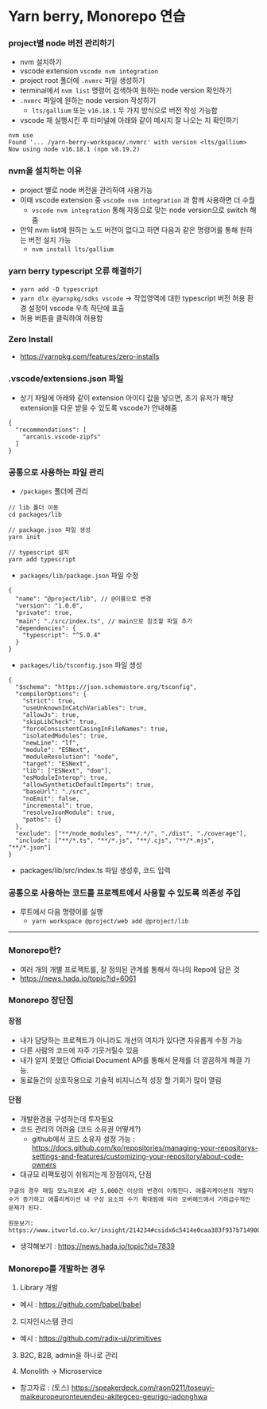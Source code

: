 # Yarn berry, Monorepo 연습

### project별 node 버전 관리하기

- nvm 설치하기
- vscode extension `vscode nvm integration`
- project root 폴더에 `.nvmrc` 파일 생성하기
- terminal에서 `nvm list` 명령어 검색하여 원하는 node version 확인하기
- `.nvmrc` 파일에 원하는 node version 작성하기
  - `lts/gallium` 또는 `v16.18.1` 두 가지 방식으로 버전 작성 가능함
- vscode 재 실행시킨 후 터미널에 아래와 같이 메시지 잘 나오는 지 확인하기

```
nvm use
Found '... /yarn-berry-workspace/.nvmrc' with version <lts/gallium>
Now using node v16.18.1 (npm v8.19.2)
```

### nvm을 설치하는 이유

- project 별로 node 버전을 관리하여 사용가능
- 이때 vscode extension 중 `vscode nvm integration` 과 함께 사용하면 더 수월
  - `vscode nvm integration` 통해 자동으로 맞는 node version으로 switch 해줌
- 만약 nvm list에 원하는 노드 버전이 없다고 하면 다음과 같은 명령어를 통해 원하는 버전 설치 가능
  - `nvm install lts/gallium`

### yarn berry typescript 오류 해결하기

- `yarn add -D typescript`
- `yarn dlx @yarnpkg/sdks vscode` -> 작업영역에 대한 typescript 버전 허용 환경 설정이 vscode 우측 하단에 표출
- 허용 버튼을 클릭하여 허용함

### Zero Install

- https://yarnpkg.com/features/zero-installs

### .vscode/extensions.json 파일

- 상기 파일에 아래와 같이 extension 아이디 값을 넣으면, 초기 유저가 해당 extension을 다운 받을 수 있도록 vscode가 안내해줌

```
{
  "recommendations": [
    "arcanis.vscode-zipfs"
  ]
}
```

### 공통으로 사용하는 파일 관리

- `/packages` 폴더에 관리

```
// lib 폴더 이동
cd packages/lib

// package.json 파일 생성
yarn init

// typescript 설치
yarn add typescript
```

- `packages/lib/package.json` 파일 수정

```
{
  "name": "@project/lib", // @이름으로 변경
  "version": "1.0.0",
  "private": true,
  "main": "./src/index.ts", // main으로 참조할 파일 추가
  "dependencies": {
    "typescript": "^5.0.4"
  }
}
```

- `packages/lib/tsconfig.json` 파일 생성

```
{
  "$schema": "https://json.schemastore.org/tsconfig",
  "compilerOptions": {
    "strict": true,
    "useUnknownInCatchVariables": true,
    "allowJs": true,
    "skipLibCheck": true,
    "forceConsistentCasingInFileNames": true,
    "isolatedModules": true,
    "newLine": "lf",
    "module": "ESNext",
    "moduleResolution": "node",
    "target": "ESNext",
    "lib": ["ESNext", "dom"],
    "esModuleInterop": true,
    "allowSyntheticDefaultImports": true,
    "baseUrl": "./src",
    "noEmit": false,
    "incremental": true,
    "resolveJsonModule": true,
    "paths": {}
  },
  "exclude": ["**/node_modules", "**/.*/", "./dist", "./coverage"],
  "include": ["**/*.ts", "**/*.js", "**/.cjs", "**/*.mjs", "**/*.json"]
}
```

- packages/lib/src/index.ts 파일 생성후, 코드 입력

### 공통으로 사용하는 코드를 프로젝트에서 사용할 수 있도록 의존성 주입

- 루트에서 다음 명령어를 실행
  - `yarn workspace @project/web add @project/lib`

---

### Monorepo란?

- 여러 개의 개별 프로젝트를, 잘 정의된 관계를 통해서 하나의 Repo에 담은 것
- https://news.hada.io/topic?id=6061

### Monorepo 장단점

#### 장점

- 내가 담당하는 프로젝트가 아니라도 개선의 여지가 있다면 자유롭게 수정 가능
- 다른 사람의 코드에 자주 기웃거릴수 있음
- 내가 알지 못했던 Official Document API를 통해서 문제를 더 깔끔하게 해결 가능.
- 동료들간의 상호작용으로 기술적 비지니스적 성장 할 기회가 많이 열림

#### 단점

- 개발환경을 구성하는데 투자필요
- 코드 관리의 어려움 (코드 소유권 어떻게?)
  - github에서 코드 소유자 설정 가능 : https://docs.github.com/ko/repositories/managing-your-repositorys-settings-and-features/customizing-your-repository/about-code-owners
- 대규모 리팩토링이 쉬워지는게 장점이자, 단점

```
구글의 경우 매일 모노리포에 4만 5,000건 이상의 변경이 이뤄진다. 애플리케이션의 개발자 수가 증가하고 애플리케이션 내 구성 요소의 수가 확대됨에 따라 오버헤드에서 기하급수적인 문제가 된다.

원문보기:
https://www.itworld.co.kr/insight/214234#csidx6c5414e0caa383f937b71490000fcac
```

- 생각해보기 : https://news.hada.io/topic?id=7839

### Monorepo를 개발하는 경우

1. Library 개발

- 예시 : https://github.com/babel/babel

2. 디자인시스템 관리

- 예시 : https://github.com/radix-ui/primitives

3. B2C, B2B, admin을 하나로 관리

4. Monolith -> Microservice

- 참고자료 : (토스) https://speakerdeck.com/raon0211/toseuyi-maikeuropeuronteuendeu-akitegceo-geurigo-jadonghwa
